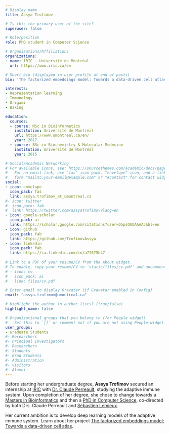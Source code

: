 ```yaml
---
# Display name
title: Assya Trofimov

# Is this the primary user of the site?
superuser: false

# Role/position
role: PhD student in Computer Science

# Organizations/Affiliations
organizations:
- name: IRIC - Université de Montréal
  url: https://www.iric.ca/en

# Short bio (displayed in user profile at end of posts)
bio: 'The factorized embeddings model: Towards a data-driven cell atlas'

interests:
- Representation learning
- Immunology
- Origami
- Baking

education:
  courses:
  - course: MSc in Bioinformatics
    institution: Université de Montréal
    url: https://www.umontreal.ca/en/
    year: 2017
  - course: BSc in Biochemistry & Molecular Medecine
    institution: Université de Montréal
    year: 2015

# Social/Academic Networking
# For available icons, see: https://sourcethemes.com/academic/docs/page-builder/#icons
#   For an email link, use "fas" icon pack, "envelope" icon, and a link in the
#   form "mailto:your-email@example.com" or "#contact" for contact widget.
social:
- icon: envelope
  icon_pack: fas
  link: assya.trofimov_at_umontreal.ca
#- icon: twitter
#  icon_pack: fab
#  link: https://twitter.com/assyatrofimov?lang=en
- icon: google-scholar
  icon_pack: ai
  link: https://scholar.google.com/citations?user=D5psOUQAAAAJ&hl=en
- icon: github
  icon_pack: fab
  link: https://github.com/TrofimovAssya
- icon: linkedin
  icon_pack: fab
  link: https://ca.linkedin.com/in/a77675b47 
  
# Link to a PDF of your resume/CV from the About widget.
# To enable, copy your resume/CV to `static/files/cv.pdf` and uncomment the lines below.
# - icon: cv
#   icon_pack: ai
#   link: files/cv.pdf

# Enter email to display Gravatar (if Gravatar enabled in Config)
email: "assya.trofimov@umontreal.ca"

# Highlight the author in author lists? (true/false)
highlight_name: false

# Organizational groups that you belong to (for People widget)
#   Set this to `[]` or comment out if you are not using People widget.
user_groups:
- Graduate Students
#- Researchers
#- Principal Investigators
#- Researchers
#- Students
#- Grad Students
#- Administration
#- Visitors
#- Alumni
---
```


Before starting her undergraduate degree, **Assya Trofimov** secured an internship at [IRIC](https://www.iric.ca/en) with [Dr. Claude Perreault]((https://www.iric.ca/fr/recherche/chercheurs-principaux/claude-perreault)), studying the adaptive immune system. Upon completion of her degree, she chose to change towards a [Masters in Bioinformatics](https://diro.umontreal.ca/english/programs/graduate-programs/masters-in-bioinformatics/) and then a [PhD in Computer Science](https://admission.umontreal.ca/en/programs/phd-in-computer-science/), co-directed by both Drs. Claude Perreault and [Sébastien Lemieux](/author/sebastien-lemieux/). 

Her current ambition is to develop deep learning models of the adaptive immune system. Learn about her project [The factorized embeddings model: Towards a data-driven cell atlas](/project/assya-trofimov-pr).

